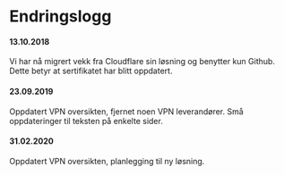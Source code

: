 # Endringslogg


#### 13.10.2018 
Vi har nå migrert vekk fra Cloudflare sin løsning og benytter kun Github. Dette betyr at sertifikatet har blitt oppdatert.  


#### 23.09.2019
Oppdatert VPN oversikten, fjernet noen VPN leverandører. Små oppdateringer til teksten på enkelte sider.

#### 31.02.2020
Oppdatert VPN oversikten, planlegging til ny løsning.

